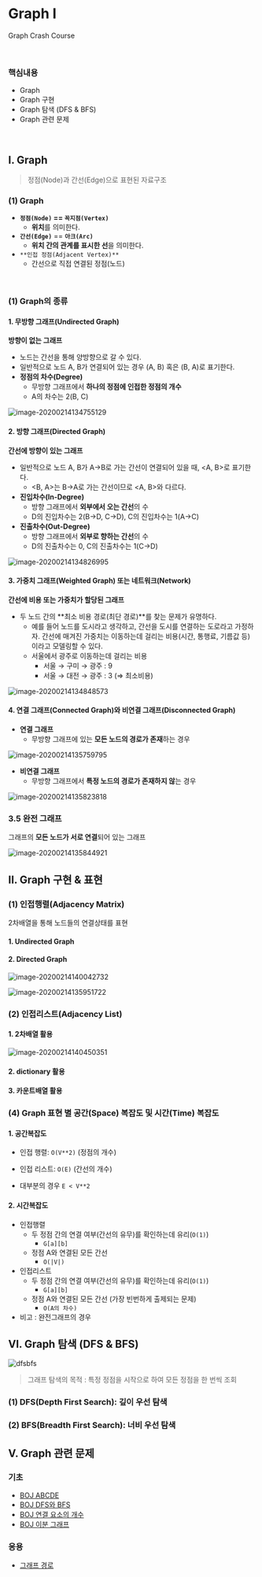 # Graph I

Graph Crash Course

​           

### 핵심내용

- Graph
- Graph 구현
- Graph 탐색 (DFS & BFS)
- Graph 관련 문제

​     

## I. Graph

> 정점(Node)과 간선(Edge)으로 표현된 자료구조

### (1) Graph

- **`정점(Node)` == `꼭지점(Vertex)`**
  - **위치**를 의미한다.
- **`간선(Edge)`** == **`아크(Arc)`**
  - **위치 간의 관계를 표시한 선**을 의미한다.
- `**인접 정점(Adjacent Vertex)**`
  - 간선으로 직접 연결된 정점(노드)

​       

### (1) Graph의 종류

#### 1. 무방향 그래프(Undirected Graph)

**방향이 없는 그래프**

- 노드는 간선을 통해 양방향으로 갈 수 있다.
- 일반적으로 노드 A, B가 연결되어 있는 경우 (A, B) 혹은 (B, A)로 표기한다.
- **정점의 차수(Degree)**
  - 무방향 그래프에서 **하나의 정점에 인접한 정점의 개수**
  - A의 차수는 2(B, C)

![image-20200214134755129](C:\Users\multicampus\Desktop\학습내용\2020.02.14\지각자의최후\image-20200214134755129.png)

#### 2. 방향 그래프(Directed Graph)

**간선에 방향이 있는 그래프**

- 일반적으로 노드 A, B가 A→B로 가는 간선이 연결되어 있을 때, <A, B>로 표기한다.
  - <B, A>는 B→A로 가는 간선이므로 <A, B>와 다르다.
- **진입차수(In-Degree)**
  - 방향 그래프에서 **외부에서 오는 간선**의 수
  - D의 진입차수는 2(B→D, C→D), C의 진입차수는 1(A→C)
- **진출차수(Out-Degree)**
  - 방향 그래프에서 **외부로 향하는 간선**의 수
  - D의 진출차수는 0, C의 진출차수는 1(C→D)

![image-20200214134826995](C:\Users\multicampus\Desktop\학습내용\2020.02.14\지각자의최후\image-20200214134826995.png)

####  3. 가중치 그래프(Weighted Graph) 또는 네트워크(Network)

**간선에 비용 또는 가중치가 할당된 그래프**

- 두 노드 간의 **최소 비용 경로(최단 경로)**를 찾는 문제가 유명하다.
  - 예를 들어 노드를 도시라고 생각하고, 간선을 도시를 연결하는 도로라고 가정하자. 간선에 매겨진 가중치는 이동하는데 걸리는 비용(시간, 통행료, 기름값 등)이라고 모델링할 수 있다.
  - 서울에서 광주로 이동하는데 걸리는 비용
    - 서울 → 구미 → 광주 : 9
    - 서울 → 대전 → 광주 : 3 (⇒ 최소비용)

![image-20200214134848573](C:\Users\multicampus\Desktop\학습내용\2020.02.14\지각자의최후\image-20200214134848573.png)

#### 4. 연결 그래프(Connected Graph)와 비연결 그래프(Disconnected Graph)

- **연결 그래프**
  - 무방향 그래프에 있는 **모든 노드의 경로가 존재**하는 경우

![image-20200214135759795](C:\Users\multicampus\Desktop\학습내용\2020.02.14\지각자의최후\image-20200214135759795.png)

- **비연결 그래프**
  - 무방향 그래프에서 **특정 노드의 경로가 존재하지 않**는 경우

![image-20200214135823818](C:\Users\multicampus\Desktop\학습내용\2020.02.14\지각자의최후\image-20200214135823818.png)


### 3.5 완전 그래프

그래프의 **모든 노드가 서로 연결**되어 있는 그래프

![image-20200214135844921](C:\Users\multicampus\Desktop\학습내용\2020.02.14\지각자의최후\image-20200214135844921.png)





## II. Graph 구현 & 표현

### (1) 인접행렬(Adjacency Matrix)

2차배열을 통해 노드들의 연결상태를 표현

#### 1. Undirected Graph

#### 2. Directed Graph

![image-20200214140042732](C:\Users\multicampus\Desktop\학습내용\2020.02.14\지각자의최후\image-20200214140042732.png)



![image-20200214135951722](C:\Users\multicampus\Desktop\학습내용\2020.02.14\지각자의최후\image-20200214135951722.png)



### (2) 인접리스트(Adjacency List)

#### 1. 2차배열 활용

![image-20200214140450351](C:\Users\multicampus\Desktop\학습내용\2020.02.14\지각자의최후\image-20200214140450351.png)

#### 2. dictionary 활용



#### 3. 카운트배열 활용







### (4) Graph 표현 별 공간(Space) 복잡도 및 시간(Time) 복잡도

#### 1. 공간복잡도

- 인접 행렬: `O(V**2)` (정점의 개수)

- 인접 리스트: `O(E)` (간선의 개수)

- 대부분의 경우 `E < V**2`

#### 2. 시간복잡도

- 인접행렬
  - 두 정점 간의 연결 여부(간선의 유무)를 확인하는데 유리(`O(1)`)
    - `G[a][b]`
  - 정점 A와 연결된 모든 간선
    - `O(|V|)`
- 인접리스트
  - 두 정점 간의 연결 여부(간선의 유무)를 확인하는데 유리(`O(1)`)
    - `G[a][b]`
  - 정점 A와 연결된 모든 간선 (가장 빈번하게 출제되는 문제)
    - `O(A의 차수)`
- 비고 : 완전그래프의 경우 



## VI. Graph 탐색 (DFS & BFS)

![dfsbfs](https://practice.geeksforgeeks.org/ckeditor/images/uploads/1533114033_binary_tree_search.png)

> 그래프 탐색의 목적 : 특정 정점을 시작으로 하여 모든 정점을 한 번씩 조회

### (1) DFS(Depth First Search): 깊이 우선 탐색

### (2) BFS(Breadth First Search): 너비 우선 탐색





## V. Graph 관련 문제

### 기초

- [BOJ ABCDE](https://www.acmicpc.net/problem/13023)
- [BOJ DFS와 BFS](https://www.acmicpc.net/problem/1260)
- [BOJ 연결 요소의 개수](https://www.acmicpc.net/problem/11724)
- [BOJ 이분 그래프]()

### 응용

- [그래프 경로](https://swexpertacademy.com/main/learn/course/subjectDetail.do?courseId=AVuPDN86AAXw5UW6&subjectId=AWOVHzyqqe8DFAWg#)